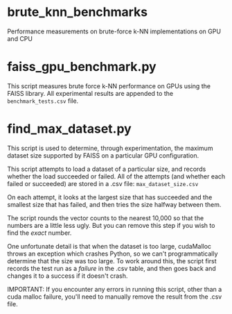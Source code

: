 # brute_knn_benchmarks
Performance measurements on brute-force k-NN implementations on GPU and CPU

# faiss_gpu_benchmark.py
This script measures brute force k-NN performance on GPUs using the FAISS 
library. All experimental results are appended to the `benchmark_tests.csv` 
file.

# find_max_dataset.py
This script is used to determine, through experimentation, the maximum dataset
size supported by FAISS on a particular GPU configuration.

This script attempts to load a dataset of a particular size, and records 
whether the load succeeded or failed. All of the attempts (and whether each 
failed or succeeded) are stored in a .csv file: `max_dataset_size.csv`

On each attempt, it looks at the largest size that has succeeded and the 
smallest size that has failed, and then tries the size halfway between them.

The script rounds the vector counts to the nearest 10,000 so that the numbers
are a little less ugly. But you can remove this step if you wish to find the 
*exact* number.

One unfortunate detail is that when the dataset is too large, cudaMalloc throws
an exception which crashes Python, so we can't programmatically determine that
the size was too large. To work around this, the script first records
the test run as a _failure_ in the .csv table, and then goes back and changes 
it to a success if it doesn't crash.

IMPORTANT: If you encounter any errors in running this script, other than a cuda malloc failure, you'll need to manually remove the result from the .csv file.